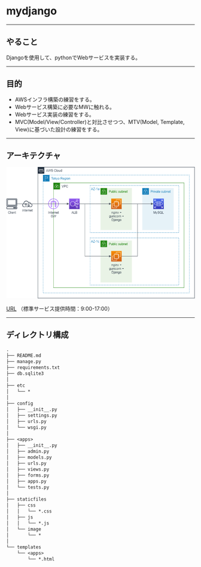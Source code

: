 # mydjango

---
## やること
Djangoを使用して、pythonでWebサービスを実装する。


---
## 目的
- AWSインフラ構築の練習をする。
- Webサービス構築に必要なMWに触れる。
- Webサービス実装の練習をする。
- MVC(Model/View/Controller)と対比させつつ、MTV(Model, Template, View)に基づいた設計の練習をする。


---
## アーキテクチャ

![代替テキスト](https://github.com/okmethod/mydjango/blob/master/staticfiles/image/architecture.drawio.png "画像タイトル")

[URL](http://dev-mydjango-web-alb-915478302.ap-northeast-1.elb.amazonaws.com) （標準サービス提供時間：9:00-17:00）

---
## ディレクトリ構成
    .
    ├── README.md
    ├── manage.py
    ├── requirements.txt
    ├── db.sqlite3
    │
    ├── etc
    │   └── *
    │
    ├── config
    │   ├── __init__.py
    │   ├── settings.py
    │   ├── urls.py
    │   └── wsgi.py
    │
    ├── <apps>
    │   ├── __init__.py
    │   ├── admin.py
    │   ├── models.py
    │   ├── urls.py
    │   ├── views.py
    │   ├── forms.py
    │   ├── apps.py
    │   └── tests.py
    │
    ├── staticfiles
    │   ├── css
    │   │   └── *.css
    │   ├── js
    │   │   └── *.js
    │   └── image
    │       └── *
    │      
    └── templates
        └── <apps>
            └── *.html
